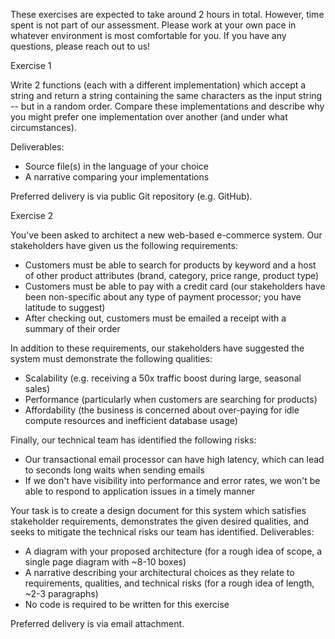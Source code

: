 These exercises are expected to take around 2 hours in total. However, time spent is not part of our assessment. Please work at your own pace in whatever environment is most comfortable for you. If you have any questions, please reach out to us!
 
Exercise 1
 
Write 2 functions (each with a different implementation) which accept a string and return a string containing the same characters as the input string -- but in a random order. Compare these implementations and describe why you might prefer one implementation over another (and under what circumstances).

Deliverables:
- Source file(s) in the language of your choice
- A narrative comparing your implementations

Preferred delivery is via public Git repository (e.g. GitHub).
 
Exercise 2
 
You've been asked to architect a new web-based e-commerce system. Our stakeholders have given us the following requirements:
 
- Customers must be able to search for products by keyword and a host of other product attributes (brand, category, price range, product type)
- Customers must be able to pay with a credit card (our stakeholders have been non-specific about any type of payment processor; you have latitude to suggest)
- After checking out, customers must be emailed a receipt with a summary of their order
 
In addition to these requirements, our stakeholders have suggested the system must demonstrate the following qualities:
 
- Scalability (e.g. receiving a 50x traffic boost during large, seasonal sales)
- Performance (particularly when customers are searching for products)
- Affordability (the business is concerned about over-paying for idle compute resources and inefficient database usage)
 
Finally, our technical team has identified the following risks:
 
- Our transactional email processor can have high latency, which can lead to seconds long waits when sending emails
- If we don't have visibility into performance and error rates, we won't be able to respond to application issues in a timely manner
 
Your task is to create a design document for this system which satisfies stakeholder requirements, demonstrates the given desired qualities, and seeks to mitigate the technical risks our team has identified. Deliverables:
 
- A diagram with your proposed architecture (for a rough idea of scope, a single page diagram with ~8-10 boxes)
- A narrative describing your architectural choices as they relate to requirements, qualities, and technical risks (for a rough idea of length, ~2-3 paragraphs)
- No code is required to be written for this exercise

Preferred delivery is via email attachment.